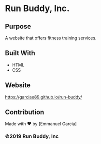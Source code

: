 # Run Buddy, Inc.

## Purpose
A website that offers fitness training services. 

## Built With
* HTML
* CSS

## Website
https://garciae89.github.io/run-buddy/

## Contribution
Made with ❤️ by [Emmanuel Garcia]

### ©️2019 Run Buddy, Inc 
